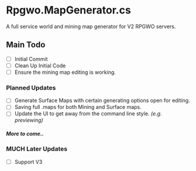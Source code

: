 # Rpgwo.MapGenerator.cs
A full service world and mining map generator for V2 RPGWO servers.

## Main Todo
- [ ] Initial Commit
- [ ] Clean Up Initial Code
- [ ] Ensure the mining map editing is working.

### Planned Updates
- [ ] Generate Surface Maps with certain generating options open for editing.
- [ ] Saving full .maps for both Mining and Surface maps.
- [ ] Update the UI to get away from the command line style. *(e.g. previewing)*

##### *More to come..*

### **MUCH** Later Updates
- [ ] Support V3
